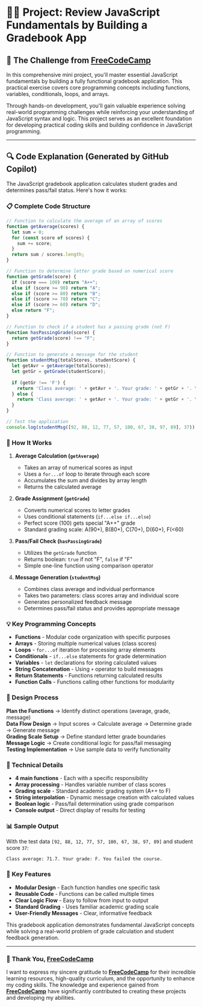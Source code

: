 # 👨‍💻 Project: Review JavaScript Fundamentals by Building a Gradebook App

## 🎯 The Challenge from [FreeCodeCamp](https://www.freecodecamp.org/learn)

In this comprehensive mini project, you'll master essential JavaScript fundamentals by building a fully functional gradebook application. This practical exercise covers core programming concepts including functions, variables, conditionals, loops, and arrays.

Through hands-on development, you'll gain valuable experience solving real-world programming challenges while reinforcing your understanding of JavaScript syntax and logic. This project serves as an excellent foundation for developing practical coding skills and building confidence in JavaScript programming.

---

## 🔍 Code Explanation (Generated by GitHub Copilot)

The JavaScript gradebook application calculates student grades and determines pass/fail status. Here's how it works:

### 📋 Complete Code Structure

```javascript
// Function to calculate the average of an array of scores
function getAverage(scores) {
  let sum = 0;
  for (const score of scores) {
    sum += score;
  }
  return sum / scores.length;
}

// Function to determine letter grade based on numerical score
function getGrade(score) {
  if (score === 100) return "A++";
  else if (score >= 90) return "A";
  else if (score >= 80) return "B";
  else if (score >= 70) return "C";
  else if (score >= 60) return "D";
  else return "F";
}

// Function to check if a student has a passing grade (not F)
function hasPassingGrade(score) {
  return getGrade(score) !== "F";
}

// Function to generate a message for the student
function studentMsg(totalScores, studentScore) {
  let getAvr = getAverage(totalScores);
  let getGr = getGrade(studentScore);
  
  if (getGr !== 'F') {
    return 'Class average: ' + getAvr + '. Your grade: ' + getGr + '. You passed the course.';
  } else {
    return 'Class average: ' + getAvr + '. Your grade: ' + getGr + '. You failed the course.';
  }
}

// Test the application
console.log(studentMsg([92, 88, 12, 77, 57, 100, 67, 38, 97, 89], 37));
```

### 🎯 How It Works

1. **Average Calculation (`getAverage`)**
   - Takes an array of numerical scores as input
   - Uses a `for...of` loop to iterate through each score
   - Accumulates the sum and divides by array length
   - Returns the calculated average

2. **Grade Assignment (`getGrade`)**
   - Converts numerical scores to letter grades
   - Uses conditional statements (`if...else if...else`)
   - Perfect score (100) gets special "A++" grade
   - Standard grading scale: A(90+), B(80+), C(70+), D(60+), F(<60)

3. **Pass/Fail Check (`hasPassingGrade`)**
   - Utilizes the `getGrade` function
   - Returns boolean: `true` if not "F", `false` if "F"
   - Simple one-line function using comparison operator

4. **Message Generation (`studentMsg`)**
   - Combines class average and individual performance
   - Takes two parameters: class scores array and individual score
   - Generates personalized feedback message
   - Determines pass/fail status and provides appropriate message

### 💡 Key Programming Concepts

- **Functions** - Modular code organization with specific purposes
- **Arrays** - Storing multiple numerical values (class scores)
- **Loops** - `for...of` iteration for processing array elements
- **Conditionals** - `if...else` statements for grade determination
- **Variables** - `let` declarations for storing calculated values
- **String Concatenation** - Using `+` operator to build messages
- **Return Statements** - Functions returning calculated results
- **Function Calls** - Functions calling other functions for modularity

### 🎨 Design Process

**Plan the Functions** → Identify distinct operations (average, grade, message)  
**Data Flow Design** → Input scores → Calculate average → Determine grade → Generate message  
**Grading Scale Setup** → Define standard letter grade boundaries  
**Message Logic** → Create conditional logic for pass/fail messaging  
**Testing Implementation** → Use sample data to verify functionality  

### 🔧 Technical Details

- **4 main functions** - Each with a specific responsibility
- **Array processing** - Handles variable number of class scores
- **Grading scale** - Standard academic grading system (A++ to F)
- **String interpolation** - Dynamic message creation with calculated values
- **Boolean logic** - Pass/fail determination using grade comparison
- **Console output** - Direct display of results for testing

### 📊 Sample Output

With the test data `[92, 88, 12, 77, 57, 100, 67, 38, 97, 89]` and student score `37`:

```
Class average: 71.7. Your grade: F. You failed the course.
```

### 🚀 Key Features

- **Modular Design** - Each function handles one specific task
- **Reusable Code** - Functions can be called multiple times
- **Clear Logic Flow** - Easy to follow from input to output
- **Standard Grading** - Uses familiar academic grading scale
- **User-Friendly Messages** - Clear, informative feedback

This gradebook application demonstrates fundamental JavaScript concepts while solving a real-world problem of grade calculation and student feedback generation.

---

### 🙏 **Thank You, [FreeCodeCamp](https://www.freecodecamp.org/learn)**

I want to express my sincere gratitude to **[FreeCodeCamp](https://www.freecodecamp.org/learn)** for their incredible learning resources, high-quality curriculum, and the opportunity to enhance my coding skills. The knowledge and experience gained from **[FreeCodeCamp](https://www.freecodecamp.org/learn)** have significantly contributed to creating these projects and developing my abilities.